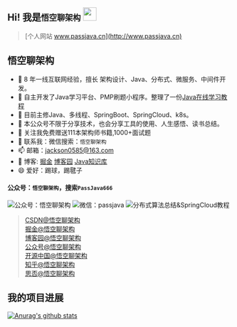 ## Hi! 我是`悟空聊架构` <img src="https://raw.githubusercontent.com/iampavangandhi/iampavangandhi/master/gifs/Hi.gif" width="30px"></h2>

>[个人网站 www.passjava.cn](http://www.passjava.cn)  

## 悟空聊架构

- 👯 8 年一线互联网经验，擅长 架构设计、Java、分布式、微服务、中间件开发。
- 🔭 自主开发了Java学习平台、PMP刷题小程序。整理了一份[Java在线学习教程](http://www.passjava.cn)
- 🌱 目前主修Java、多线程、SpringBoot、SpringCloud、k8s。
- 👯 本公众号不限于分享技术，也会分享工具的使用、人生感悟、读书总结。
- 🤔 关注我免费赠送111本架构师书籍,1000+面试题
- 💬 联系我：微信搜索：`悟空聊架构`
- 📫 邮箱：jackson0585@163.com
- 🚀 博客: [掘金](https://juejin.im/user/3773179639893229) [博客园](https://www.cnblogs.com/jackson0714) [Java知识库](http://jayh2018.gitee.io/passjava-learning/#/README)
- 😄 爱好：踢球，踢毽子

#### 公众号：`悟空聊架构`，搜索`PassJava666`
![公众号：悟空聊架构](https://img-blog.csdnimg.cn/20201224103647797.png)
![微信：passjava](https://img-blog.csdnimg.cn/2021030222165968.png)
![分布式算法总结&SpringCloud教程](https://oscimg.oschina.net/oscnet/9c17f118-7159-4de6-bc80-2824b103a9f8.png)

>[CSDN@悟空聊架构](https://passjava.blog.csdn.net/)  
[掘金@悟空聊架构](https://juejin.im/user/3773179639893229/posts)   
[博客园@悟空聊架构](https://www.cnblogs.com/jackson0714/)     
[公众号@悟空聊架构](http://cdn.jayh.club/blog/20200824/085127482.png)     
[开源中国@悟空聊架构](https://my.oschina.net/u/4499317)   
[知乎@悟空聊架构](https://www.zhihu.com/people/passjava666)   
[思否@悟空聊架构](https://segmentfault.com/u/passjava666)   


## 我的项目进展
[![Anurag's github stats](https://github-readme-stats.vercel.app/api?username=jackson0714)](https://github.com/jackson0714)



